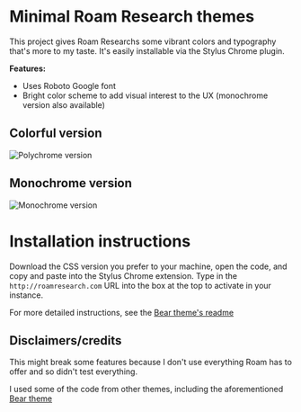 # Minimal Roam Research themes
This project gives Roam Researchs some vibrant colors and typography that's more to my taste. It's easily installable via the Stylus Chrome plugin.

**Features:**
* Uses Roboto Google font
* Bright color scheme to add visual interest to the UX (monochrome version also available)

## Colorful version
![Polychrome version](https://github.com/bubjafrig49534/roam-research-themes/blob/master/screenshot%20minimal-monochrome.png)

## Monochrome version
![Monochrome version](https://github.com/bubjafrig49534/roam-research-themes/blob/master/screenshot%20minimal-color.png)

# Installation instructions
Download the CSS version you prefer to your machine, open the code, and copy and paste into the Stylus Chrome extension. Type in the ``http://roamresearch.com`` URL into the box at the top to activate in your instance.

For more detailed instructions, see the [Bear theme's readme](https://github.com/apg-dev/roam-theme-bear/blob/master/README.md)

## Disclaimers/credits
This might break some features because I don't use everything Roam has to offer and so didn't test everything.

I used some of the code from other themes, including the aforementioned [Bear theme](https://www.reddit.com/r/RoamResearch/comments/f0h3ha/bearlike_css_for_roam_chrome/)
